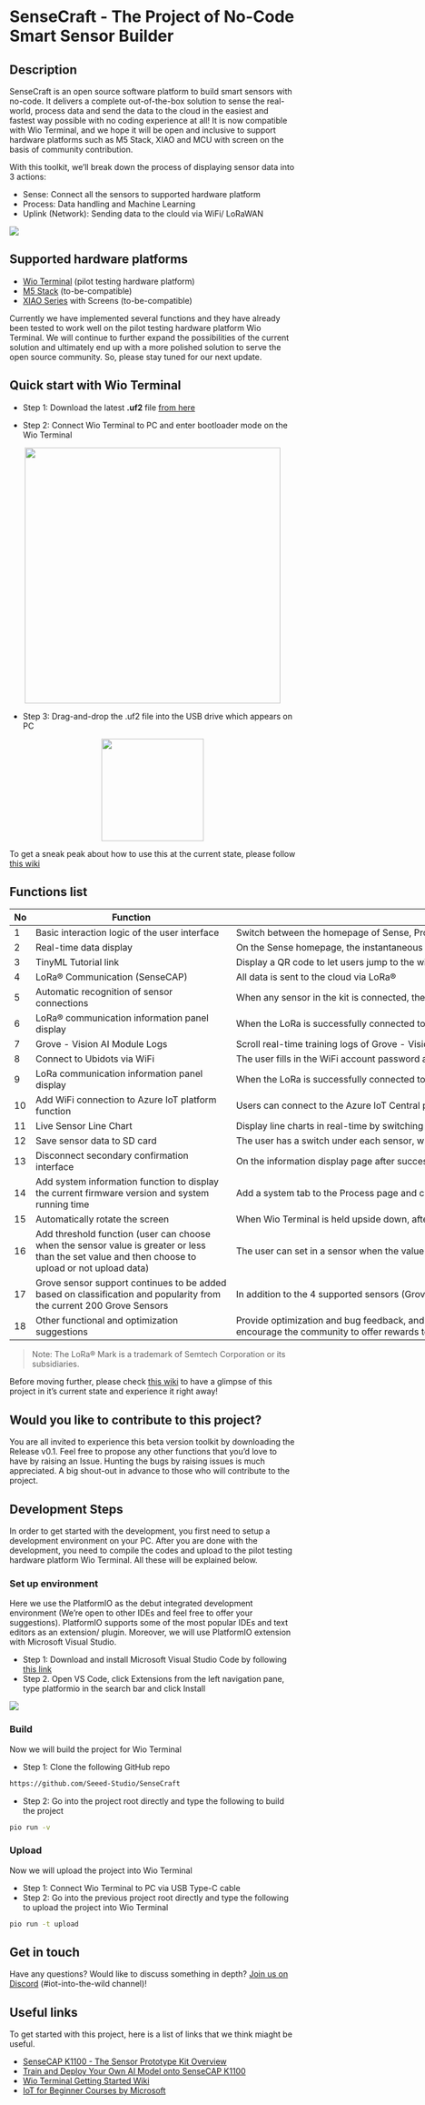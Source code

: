 
# SenseCraft - The Project of No-Code Smart Sensor Builder

## Description 

SenseCraft is an open source software platform to build smart sensors with no-code. It delivers a complete out-of-the-box solution to sense the real-world, process data and send the data to the cloud in the easiest and fastest way possible with no coding experience at all! It is now compatible with Wio Terminal, and we hope it will be open and inclusive to support hardware platforms such as M5 Stack, XIAO and MCU with screen on the basis of community contribution.

With this toolkit, we’ll break down the process of displaying sensor data into 3 actions:

- Sense: Connect all the sensors to supported hardware platform 
- Process: Data handling and Machine Learning
- Uplink (Network): Sending data to the clould via WiFi/ LoRaWAN 

![](https://files.seeedstudio.com/wiki/K1100-quick-start/34.png)

## Supported hardware platforms

- [Wio Terminal](https://www.seeedstudio.com/Wio-Terminal-p-4509.html) (pilot testing hardware platform)
- [M5 Stack](https://m5stack.com) (to-be-compatible)
- [XIAO Series](https://www.seeedstudio.com/xiao-series-page) with Screens  (to-be-compatible)

Currently we have implemented several functions and they have already been tested to work well on the pilot testing hardware platform Wio Terminal. We will continue to further expand the possibilities of the current solution and ultimately end up with a more polished solution to serve the open source community. So, please stay tuned for our next update. 

## Quick start with Wio Terminal

- Step 1: Download the latest **.uf2** file [from here](https://github.com/Seeed-Studio/SenseCraft/releases)

- Step 2: Connect Wio Terminal to PC and enter bootloader mode on the Wio Terminal

<div align=center><img width=450 src="https://files.seeedstudio.com/wiki/K1100-quick-start/35.png"/></div>

- Step 3: Drag-and-drop the .uf2 file into the USB drive which appears on PC

<div align=center><img width=180 src="https://files.seeedstudio.com/wiki/K1100-quick-start/33.png"/></div>

To get a sneak peak about how to use this at the current state, please follow [this wiki](https://wiki.seeedstudio.com/K1100-quickstart)

## Functions list

<table style="undefined;table-layout: fixed; width: 2640px">
<colgroup>
<col style="width: 29px">
<col style="width: 354px">
<col style="width: 1767px">
<col style="width: 490px">
</colgroup>
<thead>
  <tr>
    <th>No</th>
    <th>Function</th>
    <th>Description</th>
    <th>State</th>
  </tr>
</thead>
<tbody>
  <tr>
    <td>1</td>
    <td>Basic interaction logic of the user interface</td>
    <td>Switch between the homepage of Sense, Process, and Uplink (Network) by pressing the top 3 buttons. Press LEFT and RIGHT to select different options, press UP to return, and press ENTER to confirm. DOWN key is undefined</td>
    <td rowspan="9">Implemented<br></td>
  </tr>
  <tr>
    <td>2</td>
    <td>Real-time data display</td>
    <td>On the Sense homepage, the instantaneous data from different sensors can be updated and displayed in real-time with units</td>
  </tr>
  <tr>
    <td>3</td>
    <td>TinyML Tutorial link</td>
    <td>Display a QR code to let users jump to the wiki to follow the tutorial</td>
  </tr>
  <tr>
    <td>4</td>
    <td>LoRa® Communication (SenseCAP)</td>
    <td>All data is sent to the cloud via LoRa®</td>
  </tr>
  <tr>
    <td>5</td>
    <td>Automatic recognition of sensor connections</td>
    <td>When any sensor in the kit is connected, the screen shows that the sensor is connected and you can see the real-time data with units</td>
  </tr>
  <tr>
    <td>6</td>
    <td>LoRa® communication information panel display</td>
    <td>When the LoRa is successfully connected to send data, there is an information panel that displays the signal strength and the number of successful packets in real-time</td>
  </tr>
  <tr>
    <td>7</td>
    <td>Grove - Vision AI Module Logs</td>
    <td>Scroll real-time training logs of Grove - Vision AI Module with timestamps on the screen</td>
  </tr>
  <tr>
    <td>8</td>
    <td>Connect to Ubidots via WiFi</td>
    <td>The user fills in the WiFi account password and ubidots binding code through a config file, and then Wio Terminal automatically identifies the information and binds the device to the specified Ubidots account</td>
  </tr>
  <tr>
    <td>9</td>
    <td>LoRa communication information panel display</td>
    <td>When the LoRa is successfully connected to send data, there is an information panel that displays the signal strength and the number of successful packets in real-time</td>
  </tr>
  <tr>
    <td>10</td>
    <td>Add WiFi connection to Azure IoT platform function</td>
    <td>Users can connect to the Azure IoT Central platform via WiFi and display data</td>
    <td rowspan="6">Under development</td>
  </tr>
  <tr>
    <td>11</td>
    <td>Live Sensor Line Chart</td>
    <td>Display line charts in real-time by switching different sensors left and right</td>
  </tr>
  <tr>
    <td>12</td>
    <td>Save sensor data to SD card</td>
    <td>The user has a switch under each sensor, which can save the sensor data to an SD card when turned on</td>
  </tr>
  <tr>
    <td>13</td>
    <td>Disconnect secondary confirmation interface</td>
    <td>On the information display page after successfully connecting to LoRa or WiFi, a discontent button is provided. After clicking, a pop-up window appears to confirm whether it is disconnected or not.</td>
  </tr>
  <tr>
    <td>14</td>
    <td>Add system information function to display the current firmware version and system running time</td>
    <td>Add a system tab to the Process page and click to see the system information</td>
  </tr>
  <tr>
    <td>15</td>
    <td>Automatically rotate the screen</td>
    <td>When Wio Terminal is held upside down, after more than 5 seconds, it will automatically rotate the screen orientation display. (only consider up and down, not left and right)</td>
  </tr>
  <tr>
    <td>16</td>
    <td>Add threshold function (user can choose when the sensor value is greater or less than the set value and then choose to upload or not upload data)</td>
    <td>The user can set in a sensor when the value is greater than/smaller than the threshold and then choose to send/not send the data to the cloud to complete a local data filtering function</td>
    <td rowspan="3">To-be-developed functions that we’d love to invite the community to contribute</td>
  </tr>
  <tr>
    <td>17</td>
    <td>Grove sensor support continues to be added based on classification and popularity from the current 200 Grove Sensors</td>
    <td>In addition to the 4 supported sensors (Grove VOC and eCO2 Gas Sensor, Grove - Soil Moisture Sensor, Grove Temp&amp;Humi Sensor, Grove Vision AI Sensor), continue to add more Grove sensor support</td>
  </tr>
  <tr>
    <td>18</td>
    <td>Other functional and optimization suggestions</td>
    <td>Provide optimization and bug feedback, and then classify the problems according to the problem. We try to fix the functions we wrote ourselves. For other suggestions and time-consuming problems raised by the community, we encourage the community to offer rewards to solve them.</td>
  </tr>
</tbody>
</table>

> Note: The LoRa® Mark is a trademark of Semtech Corporation or its subsidiaries.

Before moving further, please check [this wiki](https://wiki.seeedstudio.com/K1100-quickstart) to have a glimpse of this project in it’s current state and experience it right away!

## Would you like to contribute to this project? 

You are all invited to experience this beta version toolkit by downloading the Release v0.1. Feel free to propose any other functions that you’d love to have by raising an Issue. Hunting the bugs by raising issues is much appreciated. A big shout-out in advance to those who will contribute to the project.

## Development Steps

In order to get started with the development, you first need to setup a development environment on your PC. After you are done with the development, you need to compile the codes and upload to the pilot testing hardware platform Wio Terminal. All these will be explained below.

### Set up environment

Here we use the PlatformIO as the debut integrated development environment (We’re open to other IDEs and feel free to offer your suggestions). PlatformIO supports some of the most popular IDEs and text editors as an extension/ plugin. Moreover, we will use PlatformIO extension with Microsoft Visual Studio.

- Step 1: Download and install Microsoft Visual Studio Code by following [this link](https://code.visualstudio.com)
- Step 2. Open VS Code, click Extensions from the left navigation pane, type platformio in the search bar and click Install

![](https://files.seeedstudio.com/wiki/K1100-quick-start/31.png)

### Build 

Now we will build the project for Wio Terminal 
 
- Step 1: Clone the following GitHub repo

```sh
https://github.com/Seeed-Studio/SenseCraft
```

- Step 2: Go into the project root directly and type the following to build the project

```sh
pio run -v
```

### Upload 

Now we will upload the project into Wio Terminal
 
- Step 1: Connect Wio Terminal to PC via USB Type-C cable 
- Step 2: Go into the previous project root directly and type the following to upload the project into Wio Terminal

```sh
pio run -t upload
```

## Get in touch

Have any questions? Would like to discuss something in depth? [Join us on Discord](https://discord.seeed.cc) (#iot-into-the-wild channel)!

## Useful links

To get started with this project, here is a list of links that we think miaght be useful.  

- [SenseCAP K1100 - The Sensor Prototype Kit Overview]( https://wiki.seeedstudio.com/K1100-Getting-Started)
- [Train and Deploy Your Own AI Model onto SenseCAP K1100](https://wiki.seeedstudio.com/Train-Deploy-AI-Model-A1101-Grove-Vision-AI)
- [Wio Terminal Getting Started Wiki](https://wiki.seeedstudio.com/Wio-Terminal-Getting-Started)
- [IoT for Beginner Courses by Microsoft](https://github.com/microsoft/IoT-For-Beginners)
